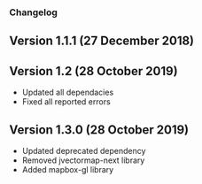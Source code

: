 ### Changelog

## Version 1.1.1 (27 December 2018)

## Version 1.2 (28 October 2019)

- Updated all dependacies
- Fixed all reported errors

## Version 1.3.0 (28 October 2019)

- Updated deprecated dependency
- Removed jvectormap-next library 
- Added mapbox-gl  library